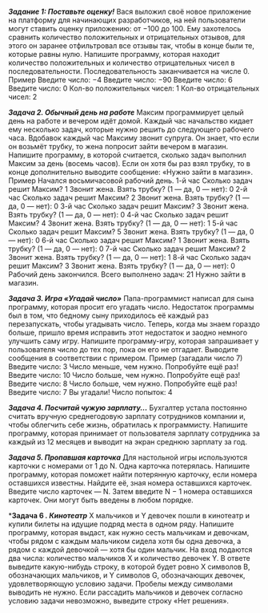 ***Задание 1: Поставьте оценку!***
Вася выложил своё новое приложение на платформу для начинающих разработчиков,
на ней пользователи могут ставить оценку приложению: от −100 до 100. Ему
захотелось сравнить количество положительных и отрицательных отзывов, для этого
он заранее отфильтровал все отзывы так, чтобы в конце были те, которые равны нулю.
Напишите программу, которая находит количество положительных и количество
отрицательных чисел в последовательности. Последовательность заканчивается на
числе 0.
Пример
Введите число: −4
Введите число: −90
Введите число: 6
Введите число: 0
Кол-во положительных чисел: 1
Кол-во отрицательных чисел: 2

***Задача 2. Обычный день на работе***
Максим программирует целый день на работе и вечером идёт домой. Каждый час
начальство кидает ему несколько задач, которые нужно решить до следующего
рабочего часа. Вдобавок каждый час Максиму звонит супруга. Он знает, что если он
возьмёт трубку, то жена попросит зайти вечером в магазин.
Напишите программу, в которой считается, сколько задач выполнил Максим за день
(восемь часов). Если он хотя бы раз взял трубку, то в конце дополнительно выводите
сообщение: «Нужно зайти в магазин».
Пример
Начался восьмичасовой рабочий день.
1-й час
Сколько задач решит Максим? 1
Звонит жена. Взять трубку? (1 — да, 0 — нет): 0
2-й час
Сколько задач решит Максим? 2
Звонит жена. Взять трубку? (1 — да, 0 — нет): 0
3-й час
Сколько задач решит Максим? 3
Звонит жена. Взять трубку? (1 — да, 0 — нет): 0
4-й час
Сколько задач решит Максим? 4
Звонит жена. Взять трубку? (1 — да, 0 — нет): 1
5-й час
Сколько задач решит Максим? 5
Звонит жена. Взять трубку? (1 — да, 0 — нет): 0
6-й час
Сколько задач решит Максим? 1
Звонит жена. Взять трубку? (1 — да, 0 — нет): 0
7-й час
Сколько задач решит Максим? 2
Звонит жена. Взять трубку? (1 — да, 0 — нет): 1
8-й час
Сколько задач решит Максим? 3
Звонит жена. Взять трубку? (1 — да, 0 — нет): 0
Рабочий день закончился. Всего выполнено задач: 21
Нужно зайти в магазин.

***Задача 3. Игра «Угадай число»***
Папа-программист написал для сына программу, которая просит его угадать
число. Недостаток программы был в том, что бедному сыну приходилось её
каждый раз перезапускать, чтобы угадывать число. Теперь, когда мы знаем
гораздо больше, пришло время исправить этот недостаток и заодно немного
улучшить саму игру.
Напишите программу-игру, которая запрашивает у пользователя число до тех
пор, пока он его не отгадает. Выводите сообщения в соответствии с примером.
Пример (загадали число 7)
Введите число: 3
Число меньше, чем нужно. Попробуйте ещё раз!
Введите число: 10
Число больше, чем нужно. Попробуйте ещё раз!
Введите число: 8
Число больше, чем нужно. Попробуйте ещё раз!
Введите число: 7
Вы угадали! Число попыток: 4

***Задача 4. Посчитай чужую зарплату...***
Бухгалтер устала постоянно считать вручную среднегодовую зарплату
сотрудников компании и, чтобы облегчить себе жизнь, обратилась к
программисту.
Напишите программу, которая принимает от пользователя зарплату сотрудника
за каждый из 12 месяцев и выводит на экран среднюю зарплату за год.

***Задача 5. Пропавшая карточка***
Для настольной игры используются карточки с номерами от 1 до N. Одна
карточка потерялась. Напишите программу, которая поможет найти потерянную
карточку, если номера оставшихся известны. Найдите её, зная номера
оставшихся карточек.
Введите число карточек — N.
Затем введите N − 1 номера оставшихся карточек. Они могут быть введены в
любом порядке.

***Задача 6 *. Кинотеатр***
X мальчиков и Y девочек пошли в кинотеатр и купили билеты на идущие подряд
места в одном ряду. Напишите программу, которая выдаст, как нужно сесть
мальчикам и девочкам, чтобы рядом с каждым мальчиком сидела хотя бы одна
девочка, а рядом с каждой девочкой — хотя бы один мальчик.
На вход подаются два числа: количество мальчиков X и количество девочек Y.
В ответе выведите какую-нибудь строку, в которой будет ровно X символов B,
обозначающих мальчиков, и Y символов G, обозначающих девочек,
удовлетворяющую условию задачи. Пробелы между символами выводить не
нужно. Если рассадить мальчиков и девочек согласно условию задачи
невозможно, выведите строку «Нет решения».